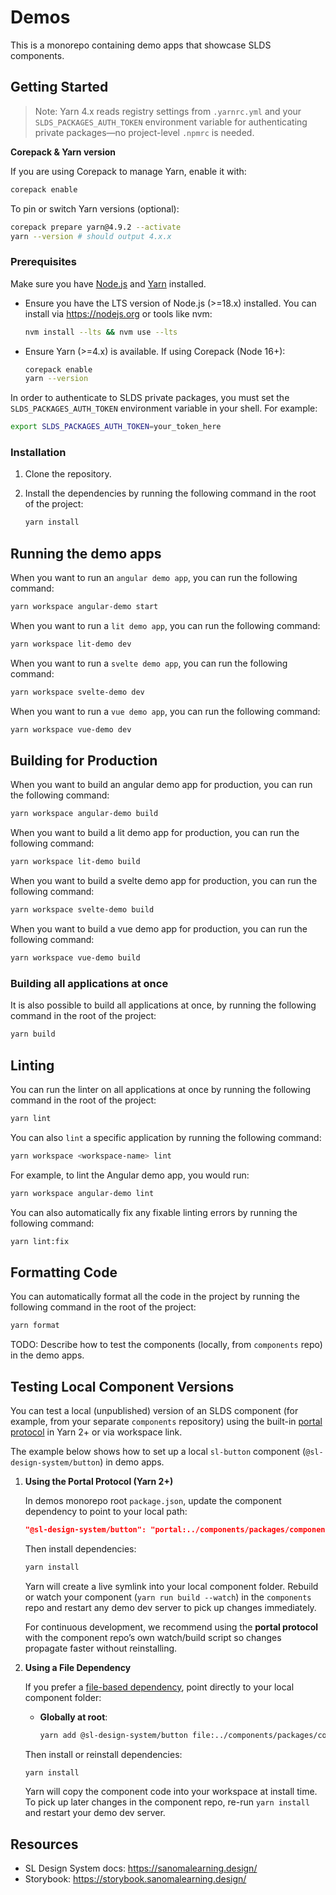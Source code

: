 # Demos

This is a monorepo containing demo apps that showcase SLDS components.

## Getting Started

> Note: Yarn 4.x reads registry settings from `.yarnrc.yml` and your `SLDS_PACKAGES_AUTH_TOKEN` environment variable for authenticating private packages—no project-level `.npmrc` is needed.

**Corepack & Yarn version**

If you are using Corepack to manage Yarn, enable it with:
```bash
corepack enable
```
To pin or switch Yarn versions (optional):
```bash
corepack prepare yarn@4.9.2 --activate
yarn --version # should output 4.x.x
```

### Prerequisites

Make sure you have [Node.js](httpss://nodejs.org/) and [Yarn](httpss://yarnpkg.com/) installed.
- Ensure you have the LTS version of Node.js (>=18.x) installed. You can install via https://nodejs.org or tools like nvm:
  ```bash
  nvm install --lts && nvm use --lts
  ```
- Ensure Yarn (>=4.x) is available. If using Corepack (Node 16+):
  ```bash
  corepack enable
  yarn --version
  ```

In order to authenticate to SLDS private packages, you must set the `SLDS_PACKAGES_AUTH_TOKEN` environment variable in your shell. For example:

```bash
export SLDS_PACKAGES_AUTH_TOKEN=your_token_here
```

### Installation

1.  Clone the repository.
2.  Install the dependencies by running the following command in the root of the project:

    ```bash
    yarn install
    ```

## Running the demo apps

When you want to run an `angular demo app`, you can run the following command:

```bash
yarn workspace angular-demo start
```

When you want to run a `lit demo app`, you can run the following command:

```bash
yarn workspace lit-demo dev
```

When you want to run a `svelte demo app`, you can run the following command:

```bash
yarn workspace svelte-demo dev
```

When you want to run a `vue demo app`, you can run the following command:

```bash
yarn workspace vue-demo dev
```

## Building for Production

When you want to build an angular demo app for production, you can run the following command:

```bash
yarn workspace angular-demo build
```

When you want to build a lit demo app for production, you can run the following command:

```bash
yarn workspace lit-demo build
```

When you want to build a svelte demo app for production, you can run the following command:

```bash
yarn workspace svelte-demo build
```

When you want to build a vue demo app for production, you can run the following command:

```bash
yarn workspace vue-demo build
```

### Building all applications at once

It is also possible to build all applications at once, by running the following command in the root of the project:

```bash
yarn build
```

## Linting

You can run the linter on all applications at once by running the following command in the root of the project:

```bash
yarn lint
```

You can also `lint` a specific application by running the following command:

```bash
yarn workspace <workspace-name> lint
```

For example, to lint the Angular demo app, you would run:

```bash
yarn workspace angular-demo lint
```

You can also automatically fix any fixable linting errors by running the following command:

```bash
yarn lint:fix
```

## Formatting Code

You can automatically format all the code in the project by running the following command in the root of the project:

```bash
yarn format
```

TODO: Describe how to test the components (locally, from `components` repo) in the demo apps.

## Testing Local Component Versions

You can test a local (unpublished) version of an SLDS component (for example, from your separate `components` repository) using the built-in [portal protocol](https://yarnpkg.com/protocol/portal) in Yarn 2+ or via workspace link.

The example below shows how to set up a local `sl-button` component (`@sl-design-system/button`) in demo apps.

1. **Using the Portal Protocol (Yarn 2+)**

   In demos monorepo root `package.json`, update the component dependency to point to your local path:

   ```json
   "@sl-design-system/button": "portal:../components/packages/components/button"
   ```

   Then install dependencies:

   ```bash
   yarn install
   ```

   Yarn will create a live symlink into your local component folder. Rebuild or watch your component (`yarn run build --watch`) in the `components` repo and restart any demo dev server to pick up changes immediately.

   For continuous development, we recommend using the **portal protocol** with the component repo’s own watch/build script so changes propagate faster without reinstalling.

2. **Using a File Dependency**

   If you prefer a [file-based dependency](https://yarnpkg.com/protocol/file), point directly to your local component folder:
   - **Globally at root**:
     ```bash
     yarn add @sl-design-system/button file:../components/packages/components/button -W
     ```

   Then install or reinstall dependencies:

   ```bash
   yarn install
   ```

   Yarn will copy the component code into your workspace at install time. To pick up later changes in the component repo, re-run `yarn install` and restart your demo dev server.


## Resources

- SL Design System docs: https://sanomalearning.design/
- Storybook: https://storybook.sanomalearning.design/
